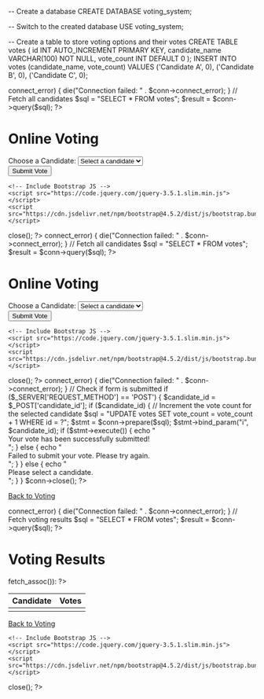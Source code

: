 -- Create a database
CREATE DATABASE voting_system;

-- Switch to the created database
USE voting_system;

-- Create a table to store voting options and their votes
CREATE TABLE votes (
    id INT AUTO_INCREMENT PRIMARY KEY,
    candidate_name VARCHAR(100) NOT NULL,
    vote_count INT DEFAULT 0
);
INSERT INTO votes (candidate_name, vote_count) VALUES
('Candidate A', 0),
('Candidate B', 0),
('Candidate C', 0);
<?php
// Connect to the database
$host = 'localhost';
$username = 'root';  // Change to your MySQL username
$password = '';      // Change to your MySQL password
$dbname = 'voting_system';

$conn = new mysqli($host, $username, $password, $dbname);

if ($conn->connect_error) {
    die("Connection failed: " . $conn->connect_error);
}

// Fetch all candidates
$sql = "SELECT * FROM votes";
$result = $conn->query($sql);
?>

<!DOCTYPE html>
<html lang="en">
<head>
    <meta charset="UTF-8">
    <meta name="viewport" content="width=device-width, initial-scale=1.0">
    <title>Online Voting</title>
    <!-- Include Bootstrap CSS -->
    <link href="https://stackpath.bootstrapcdn.com/bootstrap/4.5.2/css/bootstrap.min.css" rel="stylesheet">
</head>
<body>
    <div class="container">
        <h1 class="my-4 text-center">Online Voting</h1>
        <form action="vote.php" method="POST">
            <div class="form-group">
                <label for="candidate">Choose a Candidate:</label>
                <select name="candidate_id" class="form-control" required>
                    <option value="">Select a candidate</option>
                    <?php while ($row = $result->fetch_assoc()): ?>
                        <option value="<?php echo $row['id']; ?>"><?php echo $row['candidate_name']; ?></option>
                    <?php endwhile; ?>
                </select>
            </div>
            <button type="submit" class="btn btn-primary">Submit Vote</button>
        </form>
    </div>

    <!-- Include Bootstrap JS -->
    <script src="https://code.jquery.com/jquery-3.5.1.slim.min.js"></script>
    <script src="https://cdn.jsdelivr.net/npm/bootstrap@4.5.2/dist/js/bootstrap.bundle.min.js"></script>
</body>
</html>

<?php
$conn->close();
?>
<?php
// Connect to the database
$host = 'localhost';
$username = 'root';  // Change to your MySQL username
$password = '';      // Change to your MySQL password
$dbname = 'voting_system';

$conn = new mysqli($host, $username, $password, $dbname);

if ($conn->connect_error) {
    die("Connection failed: " . $conn->connect_error);
}

// Fetch all candidates
$sql = "SELECT * FROM votes";
$result = $conn->query($sql);
?>

<!DOCTYPE html>
<html lang="en">
<head>
    <meta charset="UTF-8">
    <meta name="viewport" content="width=device-width, initial-scale=1.0">
    <title>Online Voting</title>
    <!-- Include Bootstrap CSS -->
    <link href="https://stackpath.bootstrapcdn.com/bootstrap/4.5.2/css/bootstrap.min.css" rel="stylesheet">
</head>
<body>
    <div class="container">
        <h1 class="my-4 text-center">Online Voting</h1>
        <form action="vote.php" method="POST">
            <div class="form-group">
                <label for="candidate">Choose a Candidate:</label>
                <select name="candidate_id" class="form-control" required>
                    <option value="">Select a candidate</option>
                    <?php while ($row = $result->fetch_assoc()): ?>
                        <option value="<?php echo $row['id']; ?>"><?php echo $row['candidate_name']; ?></option>
                    <?php endwhile; ?>
                </select>
            </div>
            <button type="submit" class="btn btn-primary">Submit Vote</button>
        </form>
    </div>

    <!-- Include Bootstrap JS -->
    <script src="https://code.jquery.com/jquery-3.5.1.slim.min.js"></script>
    <script src="https://cdn.jsdelivr.net/npm/bootstrap@4.5.2/dist/js/bootstrap.bundle.min.js"></script>
</body>
</html>

<?php
$conn->close();
?>
<?php
// Connect to the database
$host = 'localhost';
$username = 'root';  // Change to your MySQL username
$password = '';      // Change to your MySQL password
$dbname = 'voting_system';

$conn = new mysqli($host, $username, $password, $dbname);

if ($conn->connect_error) {
    die("Connection failed: " . $conn->connect_error);
}

// Check if form is submitted
if ($_SERVER['REQUEST_METHOD'] == 'POST') {
    $candidate_id = $_POST['candidate_id'];

    if ($candidate_id) {
        // Increment the vote count for the selected candidate
        $sql = "UPDATE votes SET vote_count = vote_count + 1 WHERE id = ?";
        $stmt = $conn->prepare($sql);
        $stmt->bind_param("i", $candidate_id);

        if ($stmt->execute()) {
            echo "<div class='alert alert-success'>Your vote has been successfully submitted!</div>";
        } else {
            echo "<div class='alert alert-danger'>Failed to submit your vote. Please try again.</div>";
        }
    } else {
        echo "<div class='alert alert-warning'>Please select a candidate.</div>";
    }
}

$conn->close();
?>

<a href="index.php" class="btn btn-primary mt-3">Back to Voting</a>
<?php
// Connect to the database
$host = 'localhost';
$username = 'root';  // Change to your MySQL username
$password = '';      // Change to your MySQL password
$dbname = 'voting_system';

$conn = new mysqli($host, $username, $password, $dbname);

if ($conn->connect_error) {
    die("Connection failed: " . $conn->connect_error);
}

// Fetch voting results
$sql = "SELECT * FROM votes";
$result = $conn->query($sql);
?>

<!DOCTYPE html>
<html lang="en">
<head>
    <meta charset="UTF-8">
    <meta name="viewport" content="width=device-width, initial-scale=1.0">
    <title>Voting Results</title>
    <!-- Include Bootstrap CSS -->
    <link href="https://stackpath.bootstrapcdn.com/bootstrap/4.5.2/css/bootstrap.min.css" rel="stylesheet">
</head>
<body>
    <div class="container">
        <h1 class="my-4 text-center">Voting Results</h1>
        <table class="table table-bordered">
            <thead>
                <tr>
                    <th>Candidate</th>
                    <th>Votes</th>
                </tr>
            </thead>
            <tbody>
                <?php while ($row = $result->fetch_assoc()): ?>
                    <tr>
                        <td><?php echo $row['candidate_name']; ?></td>
                        <td><?php echo $row['vote_count']; ?></td>
                    </tr>
                <?php endwhile; ?>
            </tbody>
        </table>
        <a href="index.php" class="btn btn-primary">Back to Voting</a>
    </div>

    <!-- Include Bootstrap JS -->
    <script src="https://code.jquery.com/jquery-3.5.1.slim.min.js"></script>
    <script src="https://cdn.jsdelivr.net/npm/bootstrap@4.5.2/dist/js/bootstrap.bundle.min.js"></script>
</body>
</html>

<?php
$conn->close();
?>
